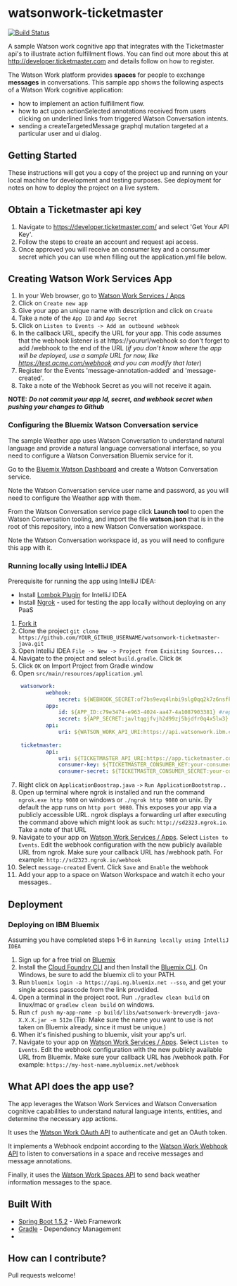 # watsonwork-ticketmaster

[![Build Status](https://travis-ci.org/watsonwork/watsonwork-ticketmaster.svg)](https://travis-ci.org/watsonwork/watsonwork-ticketmaster)

A sample Watson work cognitive app that integrates with the Ticketmaster api's 
to illustrate action fulfillment flows. You can find out more about this at 
http://developer.ticketmaster.com and details follow on how to register.

The Watson Work platform provides **spaces** for people to exchange
**messages** in conversations. This sample app shows the following
aspects of a Watson Work cognitive application:

* how to implement an action fulfillment flow.
* how to act upon actionSelected annotations received from users clicking on underlined links from triggered Watson Conversation intents.
* sending a createTargetedMessage graphql mutation targeted at a particular user and ui dialog.

## Getting Started

These instructions will get you a copy of the project up and running on your local machine for development and testing purposes. 
See deployment for notes on how to deploy the project on a live system.

## Obtain a Ticketmaster api key

1. Navigate to https://developer.ticketmaster.com/ and select 'Get Your API Key'.
2. Follow the steps to create an account and request api access.
3. Once approved you will receive an consumer key and a consumer secret which you can use when filling out the application.yml file below.

## Creating Watson Work Services App

1. In your Web browser, go to [Watson Work Services / Apps](https://developer.watsonwork.ibm.com/apps)
2. Click on `Create new app`
3. Give your app an unique name with description and click on `Create`
4. Take a note of the `App ID` and `App Secret`
5. Click on `Listen to Events -> Add an outbound webhook`
6. In the callback URL, specify the URL for your app. This code assumes that the webhook listener is at https://yoururl/webhook so don't forget to add /webhook to the end of the URL (_if you don't know where the app will be deployed, use a sample URL for now, like https://test.acme.com/webhook and you can modify that later_)
7. Register for the Events 'message-annotation-added' and 'message-created'.
8. Take a note of the Webhook Secret as you will not receive it again.

**NOTE:** _**Do not commit your app Id, secret, and webhook secret when pushing your changes to Github**_

### Configuring the Bluemix Watson Conversation service

The sample Weather app uses Watson Conversation to understand natural
language and provide a natural language conversational interface, so
you need to configure a Watson Conversation Bluemix service for it.

Go to the
[Bluemix Watson Dashboard](https://console.ng.bluemix.net/dashboard/watson)
and create a Watson Conversation service.

Note the Watson Conversation service user name and password, as you will
need to configure the Weather app with them.

From the Watson Conversation service page click **Launch tool** to open
the Watson Conversation tooling, and import the file **watson.json** that 
is in the root of this repository, into a new Watson Conversation workspace.

Note the Watson Conversation workspace id, as you will need to configure this
app with it.

### Running locally using IntelliJ IDEA

Prerequisite for running the app using IntelliJ IDEA:
- Install [Lombok Plugin](https://plugins.jetbrains.com/plugin/6317-lombok-plugin) for IntelliJ IDEA
- Install [Ngrok](https://ngrok.com/) - used for testing the app locally without deploying on any PaaS

1. [Fork it](https://github.com/watsonwork/watsonwork-ticketmaster-java/fork)
2. Clone the project `git clone https://github.com/YOUR_GITHUB_USERNAME/watsonwork-ticketmaster-java.git`
3. Open IntelliJ IDEA `File -> New -> Project from Exisiting Sources... `
4. Navigate to the project and select `build.gradle`. Click `OK`
5. Click `OK` on Import Project from Gradle window
6. Open `src/main/resources/application.yml`

```yaml
    watsonwork:
            webhook:
                secret: ${WEBHOOK_SECRET:of7bs9evq4lnbi9slg0qq2k7z6nsfk7y} #replace of7bs9evq4lnbi9slg0qq2k7z6nsfk7y with your webhook secret 
            app:
                id: ${APP_ID:c79e3474-e963-4024-aa47-4a1087903381} #replace c79e3474-e963-4024-aa47-4a1087903381 with your app Id 
                secret: ${APP_SECRET:javltqgjfvjh2d99zj5bjdfr0q4x5lw3} #replace javltqgjfvjh2d99zj5bjdfr0q4x5lw3 with your app secret 
            api:
                uri: ${WATSON_WORK_API_URI:https://api.watsonwork.ibm.com} 
                
    ticketmaster:
            api:
                uri: ${TICKETMASTER_API_URI:https://app.ticketmaster.com/discovery/v2/}
                consumer-key: ${TICKETMASTER_CONSUMER_KEY:your-consumer-key}
                consumer-secret: ${TICKETMASTER_CONSUMER_SECRET:your-consumer-secret}             
 ```
7. Right click on `ApplicationBoostrap.java` `->` `Run ApplicationBootstrap..`
8. Open up terminal where ngrok is installed and run the command `ngrok.exe http 9080` on windows or `./ngrok http 9080` on unix. By default the app runs on `http port 9080`. This exposes your app via a publicly accessible URL. ngrok displays a forwarding url after executing the command above which might look as such: `http://sd2323.ngrok.io`. Take a note of that URL
9. Navigate to your app on [Watson Work Services / Apps](https://developer.watsonwork.ibm.com/apps). Select `Listen to Events`. Edit the webhook configuration with the new publicly available URL from ngrok. Make sure your callback URL has /webhook path. For example: `http://sd2323.ngrok.io/webhook`
10. Select `message-created` Event. Click `Save` and `Enable` the webhook
11. Add your app to a space on Watson Workspace and watch it echo your messages..

## Deployment

### Deploying  on IBM Bluemix

Assuming you have completed steps 1-6 in `Running locally using IntelliJ IDEA`

1. Sign up for a free trial on [Bluemix](https://console.ng.bluemix.net/)
2. Install the [Cloud Foundry CLI](https://github.com/cloudfoundry/cli/releases) and then Install the [Bluemix CLI](http://clis.ng.bluemix.net/ui/home.html). On Windows, be sure to add the bluemix cli to your PATH.
3. Run `bluemix login -a https://api.ng.bluemix.net --sso`, and get your single access passcode from the link provdided.
4. Open a terminal in the project root. Run `./gradlew clean build` on linux/mac or `gradlew clean build` on windows.
5. Run `cf push my-app-name -p build/libs/watsonwork-brewerydb-java-X.X.X.jar -m 512m` (Tip: Make sure the name you want to use is not taken on Bluemix already, since it must be unique.)
6. When it's finished pushing to bluemix, visit your app's url.
7. Navigate to your app on [Watson Work Services / Apps](https://developer.watsonwork.ibm.com/apps). Select `Listen to Events`. Edit the webhook configuration with the new publicly available URL from Bluemix. Make sure your callback URL has /webhook path. For example: `https://my-host-name.mybluemix.net/webhook`


## What API does the app use?

The app leverages the Watson Work Services and Watson Conversation
cognitive capabilities to understand natural language intents, entities,
and determine the necessary app actions.

It uses the [Watson Work OAuth API](https://workspace.ibm.com/developer/docs)
to authenticate and get an OAuth token.

It implements a Webhook endpoint according to the
[Watson Work Webhook API](https://workspace.ibm.com/developer/docs) to
listen to conversations in a space and receive messages and message
annotations.

Finally, it uses the [Watson Work Spaces API](https://workspace.ibm.com/developer/docs)
to send back weather information messages to the space.

## Built With

* [Spring Boot 1.5.2](https://projects.spring.io/spring-boot) - Web Framework
* [Gradle](https://gradle.org/) - Dependency Management
* 
## How can I contribute?

Pull requests welcome!
